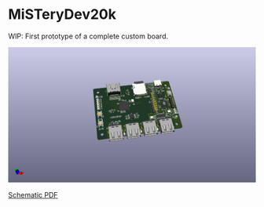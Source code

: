 # MiSTeryDev20k

WIP: First prototype of a complete custom board.

![Rendering](misterydev20k_board.jpg)

[Schematic PDF](misterydev20k_sch.pdf)